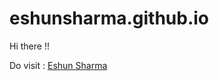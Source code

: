 # eshunsharma.github.io

<htm>
<head></head>
<body>
Hi there !!

Do visit : <a href="https://eshunsharma.in">Eshun Sharma</a>
</body>
</html>
